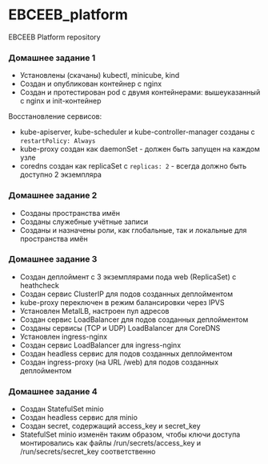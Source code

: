 # EBCEEB_platform

EBCEEB Platform repository

### Домашнее задание 1

* Установлены (скачаны) kubectl, minicube, kind
* Создан и опубликован контейнер с nginx
* Создан и протестирован pod с двумя контейнерами: вышеуказанный с nginx и init-контейнер

Восстановление сервисов:

* kube-apiserver, kube-scheduler и kube-controller-manager созданы с `restartPolicy: Always`
* kube-proxy создан как daemonSet - должен быть запущен на каждом узле
* coredns создан как replicaSet с `replicas: 2` - всегда должно быть доступно 2 экземпляра

### Домашнее задание 2

* Созданы пространства имён
* Созданы служебные учётные записи
* Созданы и назначены роли, как глобальные, так и локальные для пространства имён

### Домашнее задание 3

* Создан деплоймент с 3 экземплярами пода web (ReplicaSet) c heathcheck
* Создан сервис ClusterIP для подов созданных деплойментом
* kube-proxy переключен в режим балансировки через IPVS
* Установлен MetalLB, настроен пул адресов
* Создан сервис LoadBalancer для подов созданных деплойментом
* Созданы сервисы (TCP и UDP) LoadBalancer для CoreDNS
* Установлен ingress-nginx
* Создан сервис LoadBalancer для ingress-nginx
* Создан headless сервис для подов созданных деплойментом
* Создан ingress-proxy (на URL /web) для подов созданных деплойментом

### Домашнее задание 4

* Создан StatefulSet minio
* Coздан headless сервис для minio
* Создан secret, содержащий access_key и secret_key
* StatefulSet minio изменён таким образом, чтобы ключи доступа монтировались как файлы
  /run/secrets/access_key и /run/secrets/secret_key соответственно
